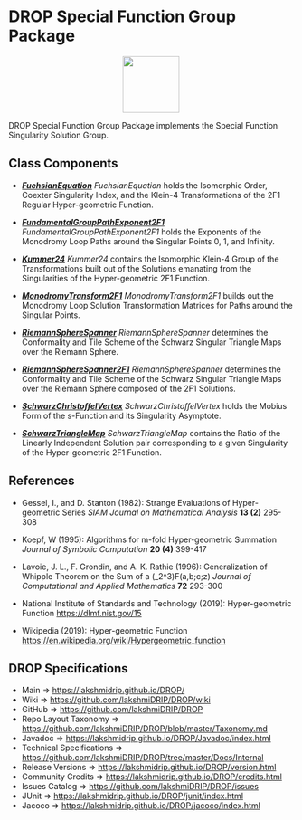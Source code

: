 # DROP Special Function Group Package

<p align="center"><img src="https://github.com/lakshmiDRIP/DROP/blob/master/DRIP_Logo.gif?raw=true" width="100"></p>

DROP Special Function Group Package implements the Special Function Singularity Solution Group.


## Class Components

 * [***FuchsianEquation***](https://github.com/lakshmiDRIP/DROP/tree/master/src/main/java/org/drip/specialfunction/group/FuchsianEquation.java)
 <i>FuchsianEquation</i> holds the Isomorphic Order, Coexter Singularity Index, and the Klein-4 Transformations of the 2F1 Regular Hyper-geometric Function.

 * [***FundamentalGroupPathExponent2F1***](https://github.com/lakshmiDRIP/DROP/tree/master/src/main/java/org/drip/specialfunction/group/FundamentalGroupPathExponent2F1.java)
 <i>FundamentalGroupPathExponent2F1</i> holds the Exponents of the Monodromy Loop Paths around the Singular Points 0, 1, and Infinity.

 * [***Kummer24***](https://github.com/lakshmiDRIP/DROP/tree/master/src/main/java/org/drip/specialfunction/group/Kummer24.java)
 <i>Kummer24</i> contains the Isomorphic Klein-4 Group of the Transformations built out of the Solutions emanating from the Singularities of the Hyper-geometric 2F1 Function.

 * [***MonodromyTransform2F1***](https://github.com/lakshmiDRIP/DROP/tree/master/src/main/java/org/drip/specialfunction/group/MonodromyTransform2F1.java)
 <i>MonodromyTransform2F1</i> builds out the Monodromy Loop Solution Transformation Matrices for Paths around the Singular Points.

 * [***RiemannSphereSpanner***](https://github.com/lakshmiDRIP/DROP/tree/master/src/main/java/org/drip/specialfunction/group/RiemannSphereSpanner.java)
 <i>RiemannSphereSpanner</i> determines the Conformality and Tile Scheme of the Schwarz Singular Triangle Maps over the Riemann Sphere.

 * [***RiemannSphereSpanner2F1***](https://github.com/lakshmiDRIP/DROP/tree/master/src/main/java/org/drip/specialfunction/group/RiemannSphereSpanner2F1.java)
 <i>RiemannSphereSpanner</i> determines the Conformality and Tile Scheme of the Schwarz Singular Triangle Maps over the Riemann Sphere composed of the 2F1 Solutions.

 * [***SchwarzChristoffelVertex***](https://github.com/lakshmiDRIP/DROP/tree/master/src/main/java/org/drip/specialfunction/group/SchwarzChristoffelVertex.java)
 <i>SchwarzChristoffelVertex</i> holds the Mobius Form of the s-Function and its Singularity Asymptote.

 * [***SchwarzTriangleMap***](https://github.com/lakshmiDRIP/DROP/tree/master/src/main/java/org/drip/specialfunction/group/SchwarzTriangleMap.java)
 <i>SchwarzTriangleMap</i> contains the Ratio of the Linearly Independent Solution pair corresponding to a given Singularity of the Hyper-geometric 2F1 Function.


## References

 * Gessel, I., and D. Stanton (1982): Strange Evaluations of Hyper-geometric Series <i>SIAM Journal on Mathematical Analysis</i> <b>13 (2)</b> 295-308

 * Koepf, W (1995): Algorithms for m-fold Hyper-geometric Summation <i>Journal of Symbolic Computation</i> <b>20 (4)</b> 399-417

 * Lavoie, J. L., F. Grondin, and A. K. Rathie (1996): Generalization of Whipple Theorem on the Sum of a (_2^3)F(a,b;c;z) <i>Journal of Computational and Applied Mathematics</i> <b>72</b> 293-300

 * National Institute of Standards and Technology (2019): Hyper-geometric Function https://dlmf.nist.gov/15

 * Wikipedia (2019): Hyper-geometric Function https://en.wikipedia.org/wiki/Hypergeometric_function


## DROP Specifications

 * Main                     => https://lakshmidrip.github.io/DROP/
 * Wiki                     => https://github.com/lakshmiDRIP/DROP/wiki
 * GitHub                   => https://github.com/lakshmiDRIP/DROP
 * Repo Layout Taxonomy     => https://github.com/lakshmiDRIP/DROP/blob/master/Taxonomy.md
 * Javadoc                  => https://lakshmidrip.github.io/DROP/Javadoc/index.html
 * Technical Specifications => https://github.com/lakshmiDRIP/DROP/tree/master/Docs/Internal
 * Release Versions         => https://lakshmidrip.github.io/DROP/version.html
 * Community Credits        => https://lakshmidrip.github.io/DROP/credits.html
 * Issues Catalog           => https://github.com/lakshmiDRIP/DROP/issues
 * JUnit                    => https://lakshmidrip.github.io/DROP/junit/index.html
 * Jacoco                   => https://lakshmidrip.github.io/DROP/jacoco/index.html
